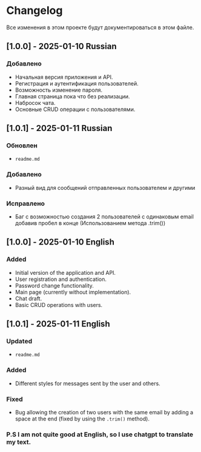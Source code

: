  # Changelog
Все изменения в этом проекте будут документироваться в этом файле.

## [1.0.0] - 2025-01-10 Russian
### Добавлено
- Начальная версия приложения и API.
- Регистрация и аутентификация пользователей.
- Возможность изменение пароля.
- Главная страница пока что без реализации.
- Набросок чата.
- Основные CRUD операции с пользователями.

## [1.0.1] - 2025-01-11 Russian
### Обновлен 
- `readme.md`
### Добавлено
- Разный вид для сообщений отправленных пользователем и другими
### Исправлено 
- Баг с возможностью создания 2 пользователей с одинаковым email добавив пробел в конце (Использованием метода .trim())

## [1.0.0] - 2025-01-10 English
### Added
- Initial version of the application and API.
- User registration and authentication.
- Password change functionality.
- Main page (currently without implementation).
- Chat draft.
- Basic CRUD operations with users.

## [1.0.1] - 2025-01-11 English
### Updated
- `readme.md`

### Added
- Different styles for messages sent by the user and others.

### Fixed
- Bug allowing the creation of two users with the same email by adding a space at the end (fixed by using the `.trim()` method).


### P.S I am not quite good at English, so I use chatgpt to translate my text.
